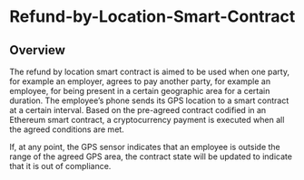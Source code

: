 # Refund-by-Location-Smart-Contract
## Overview
The refund by location smart contract is aimed to be used when one party, for example an employer, agrees to pay another party, for example an employee, for being present in a certain geographic area for a certain duration. The employee’s phone sends its GPS location to a smart contract at a certain interval. Based on the pre-agreed contract codified in an Ethereum smart contract, a cryptocurrency payment is executed when all the agreed conditions are met.  

If, at any point, the GPS sensor indicates that an employee is outside the range of the agreed GPS area, the contract state will be updated to indicate that it is out of compliance.
